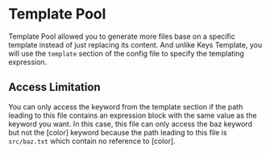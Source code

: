 # Template Pool

Template Pool allowed you to generate more files base on a specific template instead of just replacing its content.
And unlike Keys Template, you will use the `template` section of the config file to specify the templating expression.

## Access Limitation

You can only access the keyword from the template section if the path leading to this file contains an expression block with the same value as the keyword you want.
In this case, this file can only access the baz keyword but not the [color] keyword because the path leading to this file is `src/baz.txt` which contain no reference to [color].